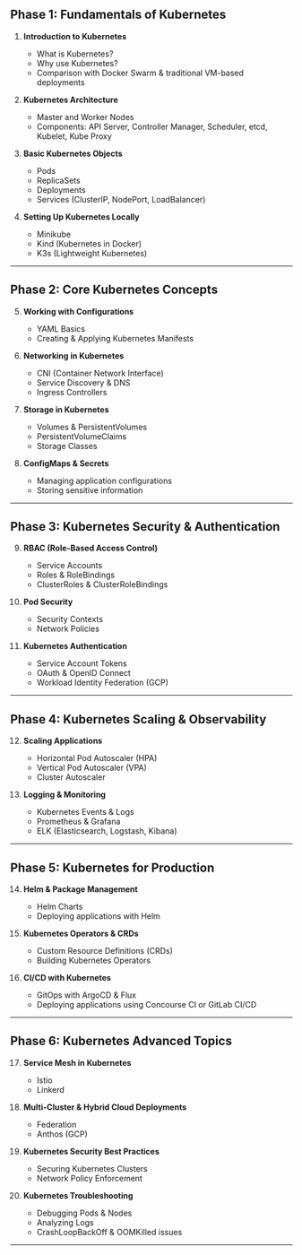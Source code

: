 

## **Phase 1: Fundamentals of Kubernetes**
1. **Introduction to Kubernetes**  
   - What is Kubernetes?  
   - Why use Kubernetes?  
   - Comparison with Docker Swarm & traditional VM-based deployments  

2. **Kubernetes Architecture**  
   - Master and Worker Nodes  
   - Components: API Server, Controller Manager, Scheduler, etcd, Kubelet, Kube Proxy  

3. **Basic Kubernetes Objects**  
   - Pods  
   - ReplicaSets  
   - Deployments  
   - Services (ClusterIP, NodePort, LoadBalancer)  

4. **Setting Up Kubernetes Locally**  
   - Minikube  
   - Kind (Kubernetes in Docker)  
   - K3s (Lightweight Kubernetes)  

---

## **Phase 2: Core Kubernetes Concepts**
5. **Working with Configurations**  
   - YAML Basics  
   - Creating & Applying Kubernetes Manifests  

6. **Networking in Kubernetes**  
   - CNI (Container Network Interface)  
   - Service Discovery & DNS  
   - Ingress Controllers  

7. **Storage in Kubernetes**  
   - Volumes & PersistentVolumes  
   - PersistentVolumeClaims  
   - Storage Classes  

8. **ConfigMaps & Secrets**  
   - Managing application configurations  
   - Storing sensitive information  

---

## **Phase 3: Kubernetes Security & Authentication**
9. **RBAC (Role-Based Access Control)**  
   - Service Accounts  
   - Roles & RoleBindings  
   - ClusterRoles & ClusterRoleBindings  

10. **Pod Security**  
    - Security Contexts  
    - Network Policies  

11. **Kubernetes Authentication**  
    - Service Account Tokens  
    - OAuth & OpenID Connect  
    - Workload Identity Federation (GCP)  

---

## **Phase 4: Kubernetes Scaling & Observability**
12. **Scaling Applications**  
    - Horizontal Pod Autoscaler (HPA)  
    - Vertical Pod Autoscaler (VPA)  
    - Cluster Autoscaler  

13. **Logging & Monitoring**  
    - Kubernetes Events & Logs  
    - Prometheus & Grafana  
    - ELK (Elasticsearch, Logstash, Kibana)  

---

## **Phase 5: Kubernetes for Production**
14. **Helm & Package Management**  
    - Helm Charts  
    - Deploying applications with Helm  

15. **Kubernetes Operators & CRDs**  
    - Custom Resource Definitions (CRDs)  
    - Building Kubernetes Operators  

16. **CI/CD with Kubernetes**  
    - GitOps with ArgoCD & Flux  
    - Deploying applications using Concourse CI or GitLab CI/CD  

---

## **Phase 6: Kubernetes Advanced Topics**
17. **Service Mesh in Kubernetes**  
    - Istio  
    - Linkerd  

18. **Multi-Cluster & Hybrid Cloud Deployments**  
    - Federation  
    - Anthos (GCP)  

19. **Kubernetes Security Best Practices**  
    - Securing Kubernetes Clusters  
    - Network Policy Enforcement  

20. **Kubernetes Troubleshooting**  
    - Debugging Pods & Nodes  
    - Analyzing Logs  
    - CrashLoopBackOff & OOMKilled issues  

---

